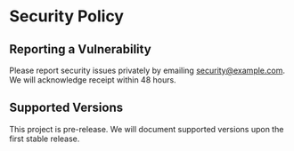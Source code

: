 # Security Policy

## Reporting a Vulnerability

Please report security issues privately by emailing security@example.com. We will acknowledge receipt within 48 hours.

## Supported Versions

This project is pre-release. We will document supported versions upon the first stable release.

